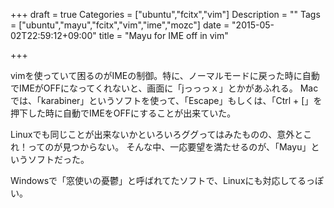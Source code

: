 +++
draft = true
Categories = ["ubuntu","fcitx","vim"]
Description = ""
Tags = ["ubuntu","mayu","fcitx","vim","ime","mozc"]
date = "2015-05-02T22:59:12+09:00"
title = "Mayu for IME off in vim"

+++

vimを使っていて困るのがIMEの制御。特に、ノーマルモードに戻った時に自動でIMEがOFFになってくれないと、画面に「jっっっｘ」とかがあふれる。
Macでは、「karabiner」というソフトを使って、「Escape」もしくは、「Ctrl + [」を押下した時に自動でIMEをOFFにすることが出来ていた。

Linuxでも同じことが出来ないかといろいろググってはみたものの、意外とこれ！ってのが見つからない。
そんな中、一応要望を満たせるのが、「Mayu」というソフトだった。

Windowsで「窓使いの憂鬱」と呼ばれてたソフトで、Linuxにも対応してるっぽい。


